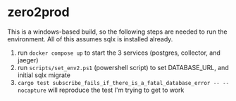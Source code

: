 # zero2prod
This is a windows-based build, so the following steps are needed to run the environment. All of this assumes sqlx is installed already.

1. run `docker compose up` to start the 3 services (postgres, collector, and jaeger)
2. run `scripts/set_env2.ps1` (powershell script) to set DATABASE_URL, and initial sqlx migrate
3. `cargo test subscribe_fails_if_there_is_a_fatal_database_error -- --nocapture` will reproduce the test I'm trying to get to work
